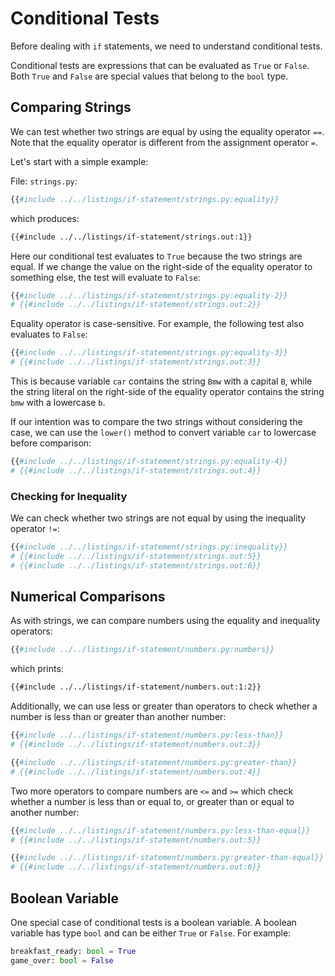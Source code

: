 # Conditional Tests

Before dealing with `if` statements, we need to understand conditional tests.

Conditional tests are expressions that can be evaluated as `True` or `False`. Both `True` and `False` are special values that belong to the `bool` type.

## Comparing Strings

We can test whether two strings are equal by using the equality operator `==`. Note that the equality operator is different from the assignment operator `=`.

Let's start with a simple example:

File: `strings.py`:

```py
{{#include ../../listings/if-statement/strings.py:equality}}
```

which produces:

```txt
{{#include ../../listings/if-statement/strings.out:1}}
```

Here our conditional test evaluates to `True` because the two strings are equal. If we change the value on the right-side of the equality operator to something else, the test will evaluate to `False`:


```py
{{#include ../../listings/if-statement/strings.py:equality-2}}
# {{#include ../../listings/if-statement/strings.out:2}}
```

Equality operator is case-sensitive. For example, the following test also evaluates to `False`:

```py
{{#include ../../listings/if-statement/strings.py:equality-3}}
# {{#include ../../listings/if-statement/strings.out:3}}
```

This is because variable `car` contains the string `Bmw` with a capital `B`, while the string literal on the right-side of the equality operator contains the string `bmw` with a lowercase `b`.

If our intention was to compare the two strings without considering the case, we can use the `lower()` method to convert variable `car` to lowercase before comparison:

```py
{{#include ../../listings/if-statement/strings.py:equality-4}}
# {{#include ../../listings/if-statement/strings.out:4}}
```

### Checking for Inequality

We can check whether two strings are not equal by using the inequality operator `!=`:

```py
{{#include ../../listings/if-statement/strings.py:inequality}}
# {{#include ../../listings/if-statement/strings.out:5}}
# {{#include ../../listings/if-statement/strings.out:6}}
```

## Numerical Comparisons

As with strings, we can compare numbers using the equality and inequality operators:

```py
{{#include ../../listings/if-statement/numbers.py:numbers}}
```

which prints:

```txt
{{#include ../../listings/if-statement/numbers.out:1:2}}
```

Additionally, we can use less or greater than operators to check whether a number is less than or greater than another number:

```py
{{#include ../../listings/if-statement/numbers.py:less-than}}
# {{#include ../../listings/if-statement/numbers.out:3}}

{{#include ../../listings/if-statement/numbers.py:greater-than}}
# {{#include ../../listings/if-statement/numbers.out:4}}
```

Two more operators to compare numbers are `<=` and `>=` which check whether a number is less than or equal to, or greater than or equal to another number:

```py
{{#include ../../listings/if-statement/numbers.py:less-than-equal}}
# {{#include ../../listings/if-statement/numbers.out:5}}

{{#include ../../listings/if-statement/numbers.py:greater-than-equal}}
# {{#include ../../listings/if-statement/numbers.out:6}}
```

## Boolean Variable

One special case of conditional tests is a boolean variable. A boolean variable has type `bool` and can be either `True` or `False`. For example:

```py
breakfast_ready: bool = True
game_over: bool = False
```

